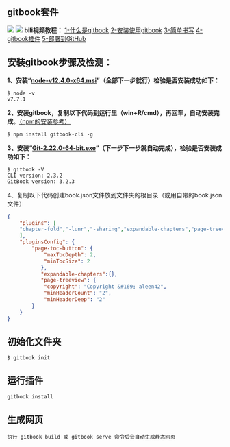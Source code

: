 ## gitbook套件
[![](https://i.loli.net/2019/06/12/5d00c41e49dd542918.jpg)](https://www.lanzous.com/i4jhgja)
[![](https://i.loli.net/2019/06/12/5d00c4b5da92788640.jpg
)](https://darrenliuwei.com)
**bili视频教程：**
[1-什么是gitbook](https://www.bilibili.com/video/av26443858/?spm_id_from=333.788.videocard.3)
[2-安装使用gitbook](https://www.bilibili.com/video/av26450301?from=search&seid=11973058513650996244)
[3-简单书写](https://www.bilibili.com/video/av26457728/?spm_id_from=333.788.videocard.2)
[4-gitbook插件](https://www.bilibili.com/video/av26462561/?spm_id_from=333.788.videocard.1)
[5-部署到GitHub](https://www.bilibili.com/video/av26479800/?spm_id_from=333.788.videocard.2)
## 安装gitbook步骤及检测：

**1、安装“[node-v12.4.0-x64.msi](https://nodejs.org/en/)”（全部下一步就行）检验是否安装成功如下：**
```gitbook
$ node -v
v7.7.1
```
**2、安装gitbook，复制以下代码到运行里（win+R/cmd），再回车，自动安装完成**。[（npm的安装参考）](https://www.cnblogs.com/goldlong/p/8027997.html)
```gitbook
$ npm install gitbook-cli -g
```
**3、安装“[Git-2.22.0-64-bit.exe](https://git-scm.com/downloads)”（下一步下一步就自动完成），检验是否安装成功如下：**

```gitbook
$ gitbook -V
CLI version: 2.3.2
GitBook version: 3.2.3
```
4、复制以下代码创建book.json文件放到文件夹的根目录（或用自带的book.json文件）
```json
{
    "plugins": [
    "chapter-fold","-lunr","-sharing","expandable-chapters","page-treeview", "-search", "search-pro","splitter","ancre-navigation","popup","page-toc-button","back-to-top-button"
    ],
    "pluginsConfig": {
        "page-toc-button": {
            "maxTocDepth": 2,
            "minTocSize": 2
           },
           "expandable-chapters":{},
           "page-treeview": {
            "copyright": "Copyright &#169; aleen42",
            "minHeaderCount": "2",
            "minHeaderDeep": "2"
        }
    }
}
```
## 初始化文件夹
```gitbook
$ gitbook init
```
## 运行插件
```gitbook
gitbook install
```
## 生成网页
```gitbook
执行 gitbook build 或 gitbook serve 命令后会自动生成静态网页
```
